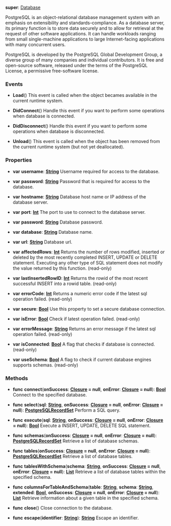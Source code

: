 **super**: [Database](Database.md)

PostgreSQL is an object-relational database management system with an emphasis on extensibility and standards-compliance. As a database server, its primary function is to store data securely and to allow for retrieval at the request of other software applications. It can handle workloads ranging from small single-machine applications to large Internet-facing applications with many concurrent users.

PostgreSQL is developed by the PostgreSQL Global Development Group, a diverse group of many companies and individual contributors. It is free and open-source software, released under the terms of the PostgreSQL License, a permissive free-software license.

### Events

* **Load**()
This event is called when the object becames available in the current runtime system.

* **DidConnect**()
Handle this event if you want to perform some operations when database is connected.

* **DidDisconnect**()
Handle this event if you want to perform some operations when database is disconnected.

* **Unload**()
This event is called when the object has been removed from the current runtime system (but not yet deallocated).



### Properties

* **var** **username**: **[String](../gravity/types.md)**
Username required for access to the database.

* **var** **password**: **[String](../gravity/types.md)**
Password that is required for access to the database.

* **var** **hostname**: **[String](../gravity/types.md)**
Database host name or IP address of the database server.

* **var** **port**: **[Int](../gravity/types.md)**
The port to use to connect to the database server.

* **var** **password**: **[String](../gravity/types.md)**
Database password.

* **var** **database**: **[String](../gravity/types.md)**
Database name.

* **var** **url**: **[String](../gravity/types.md)**
Database url.

* **var** **affectedRows**: **[Int](../gravity/types.md)**
Returns the number of rows modified, inserted or deleted by the most recently completed INSERT, UPDATE or DELETE statement. Executing any other type of SQL statement does not modify the value returned by this function. \(read-only\)

* **var** **lastInsertedRowID**: **[Int](../gravity/types.md)**
Returns the rowid of the most recent successful INSERT into a rowid table. \(read-only\)

* **var** **errorCode**: **[Int](../gravity/types.md)**
Returns a numeric error code if the latest sql operation failed. \(read-only\)

* **var** **secure**: **[Bool](../gravity/types.md)**
Use this property to set a secure database connection.

* **var** **isError**: **[Bool](../gravity/types.md)**
Check if latest operation failed. \(read-only\)

* **var** **errorMessage**: **[String](../gravity/types.md)**
Returns an error message if the latest sql operation failed. \(read-only\)

* **var** **isConnected**: **[Bool](../gravity/types.md)**
A flag that checks if database is connected. \(read-only\)

* **var** **useSchema**: **[Bool](../gravity/types.md)**
A flag to check if current database engines supports schemas. \(read-only\)



### Methods

* **func** **connect**(**onSuccess**: <strong>[Closure](../gravity/closures.md) = null</strong>, **onError**: <strong>[Closure](../gravity/closures.md) = null</strong>): <strong>[Bool](../gravity/types.md)</strong> 
Connect to the specified database.

* **func** **select**(**sql**: <strong>[String](../gravity/types.md)</strong>, **onSuccess**: <strong>[Closure](../gravity/closures.md) = null</strong>, **onError**: <strong>[Closure](../gravity/closures.md) = null</strong>): <strong>[PostgreSQLRecordSet](PostgreSQLRecordSet.md)</strong> 
Perform a SQL query.

* **func** **execute**(**sql**: <strong>[String](../gravity/types.md)</strong>, **onSuccess**: <strong>[Closure](../gravity/closures.md) = null</strong>, **onError**: <strong>[Closure](../gravity/closures.md) = null</strong>): <strong>[Bool](../gravity/types.md)</strong> 
Execute a INSERT, UPDATE, DELETE SQL statement.

* **func** **schemas**(**onSuccess**: <strong>[Closure](../gravity/closures.md) = null</strong>, **onError**: <strong>[Closure](../gravity/closures.md) = null</strong>): <strong>[PostgreSQLRecordSet](PostgreSQLRecordSet.md)</strong> 
Retrieve a list of database schemas.

* **func** **tables**(**onSuccess**: <strong>[Closure](../gravity/closures.md) = null</strong>, **onError**: <strong>[Closure](../gravity/closures.md) = null</strong>): <strong>[PostgreSQLRecordSet](PostgreSQLRecordSet.md)</strong> 
Retrieve a list of database tables.

* **func** **tablesWithSchema**(**schema**: <strong>[String](../gravity/types.md)</strong>, **onSuccess**: <strong>[Closure](../gravity/closures.md) = null</strong>, **onError**: <strong>[Closure](../gravity/closures.md) = null</strong>): <strong>[List](../gravity/lists.md)</strong> 
Retrieve a list of database tables within the specified schema.

* **func** **columnsForTableAndSchema**(**table**: <strong>[String](../gravity/types.md)</strong>, **schema**: <strong>[String](../gravity/types.md)</strong>, **extended**: <strong>[Bool](../gravity/types.md)</strong>, **onSuccess**: <strong>[Closure](../gravity/closures.md) = null</strong>, **onError**: <strong>[Closure](../gravity/closures.md) = null</strong>): <strong>[List](../gravity/lists.md)</strong> 
Retrieve information about a given table in the specified schema.

* **func** **close**()
Close connection to the database.

* **func** **escape**(**identifier**: <strong>[String](../gravity/types.md)</strong>): <strong>[String](../gravity/types.md)</strong> 
Escape an identifier.





